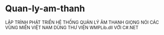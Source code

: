 # Quan-ly-am-thanh
LẬP TRÌNH PHÁT TRIỂN HỆ THỐNG QUẢN LÝ ÂM THANH GIỌNG NÓI CÁC VÙNG MIỀN VIỆT NAM DÙNG THƯ VIỆN WMPLib.dll VỚI C#.NET 
